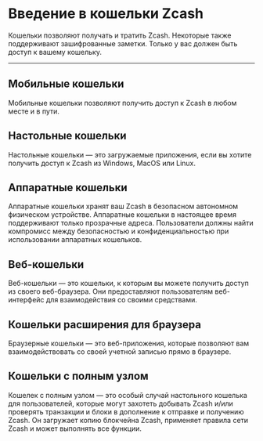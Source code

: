 # Введение в кошельки Zcash

Кошельки позволяют получать и тратить Zcash. Некоторые также поддерживают зашифрованные заметки. Только у вас должен быть доступ к вашему кошельку.

---

## Мобильные кошельки

Мобильные кошельки позволяют получить доступ к Zcash в любом месте и в пути.

## Настольные кошельки

Настольные кошельки — это загружаемые приложения, если вы хотите получить доступ к Zcash из Windows, MacOS или Linux.

## Аппаратные кошельки

Аппаратные кошельки хранят ваш Zcash в безопасном автономном физическом устройстве. Аппаратные кошельки в настоящее время поддерживают только прозрачные адреса. Пользователи должны найти компромисс между безопасностью и конфиденциальностью при использовании аппаратных кошельков.

## Веб-кошельки

Веб-кошельки — это кошельки, к которым вы можете получить доступ из своего веб-браузера. Они предоставляют пользователям веб-интерфейс для взаимодействия со своими средствами.

## Кошельки расширения для браузера

Браузерные кошельки — это веб-приложения, которые позволяют вам взаимодействовать со своей учетной записью прямо в браузере.


## Кошельки с полным узлом

Кошелек с полным узлом — это особый случай настольного кошелька для пользователей, которые могут захотеть добывать Zcash и/или проверять транзакции и блоки в дополнение к отправке и получению Zcash. Он загружает копию блокчейна Zcash, применяет правила сети Zcash и может выполнять все функции.


